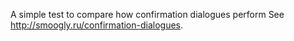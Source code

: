 A simple test to compare how confirmation dialogues perform
See http://smoogly.ru/confirmation-dialogues.
